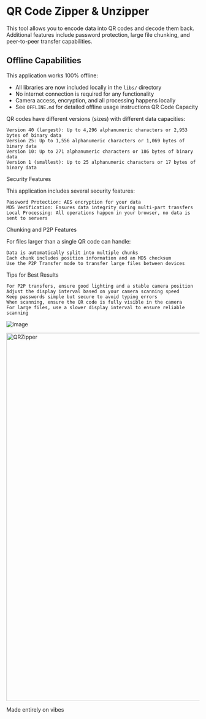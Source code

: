 

# QR Code Zipper & Unzipper

This tool allows you to encode data into QR codes and decode them back. Additional features include password protection, large file chunking, and peer-to-peer transfer capabilities.

## Offline Capabilities

This application works 100% offline:
- All libraries are now included locally in the `libs/` directory
- No internet connection is required for any functionality
- Camera access, encryption, and all processing happens locally
- See `OFFLINE.md` for detailed offline usage instructions
QR Code Capacity

QR codes have different versions (sizes) with different data capacities:

    Version 40 (largest): Up to 4,296 alphanumeric characters or 2,953 bytes of binary data
    Version 25: Up to 1,556 alphanumeric characters or 1,069 bytes of binary data
    Version 10: Up to 271 alphanumeric characters or 186 bytes of binary data
    Version 1 (smallest): Up to 25 alphanumeric characters or 17 bytes of binary data

Security Features

This application includes several security features:

    Password Protection: AES encryption for your data
    MD5 Verification: Ensures data integrity during multi-part transfers
    Local Processing: All operations happen in your browser, no data is sent to servers

Chunking and P2P Features

For files larger than a single QR code can handle:

    Data is automatically split into multiple chunks
    Each chunk includes position information and an MD5 checksum
    Use the P2P Transfer mode to transfer large files between devices

Tips for Best Results

    For P2P transfers, ensure good lighting and a stable camera position
    Adjust the display interval based on your camera scanning speed
    Keep passwords simple but secure to avoid typing errors
    When scanning, ensure the QR code is fully visible in the camera
    For large files, use a slower display interval to ensure reliable scanning

![image](https://github.com/user-attachments/assets/92a394a0-b563-47ce-bdcd-a90dd4af7c3b)

<img width="960" alt="QRZipper" src="https://github.com/user-attachments/assets/332261dd-067f-47cd-bfe4-36349c825fc9" />

Made entirely on vibes
